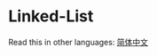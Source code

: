 # Linked-List

Read this in other languages: [简体中文](https://github.com/geekhall/algorithms/tree/main/data-structures/linked-list/RADME.md)
